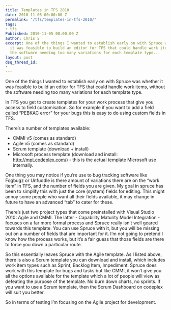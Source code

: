 ```yaml
---
title: Templates in TFS 2010
date: 2010-11-05 00:00:00 Z
permalink: "/tfs/templates-in-tfs-2010/"
tags:
- tfs
Published: 2010-11-05 00:00:00 Z
author: Chris S
excerpt: One of the things I wanted to establish early on with Spruce was whether
  it was feasible to build an editor for TFS that could handle work items, without
  the software needing too many variations for each template type...
layout: post
dsq_thread_id:
- 
---
```


One of the things I wanted to establish early on with Spruce was whether it was feasible to build an editor for TFS that could handle work items, without the software needing too many variations for each template type.

In TFS you get to create templates for your work process that give you access to field customisation. So for example if you want to add a field called “PEBKAC error” for your bugs this is easy to do using custom fields in TFS.

There’s a number of templates available:

<!--more-->

  * CMMI v5 (comes as standard)
  * Agile v5 (comes as standard)
  * Scrum template (download + install)
  * Microsoft process template (download and install: http://mpt.codeplex.com/) - this is the actual template Microsoft use internally.

One thing you may notice if you’re use to bug tracking software like Fogbugz or Unfuddle is there amount of variations there are on the &#8220;work item&#8221; in TFS, and the number of fields you are given. My goal in spruce has been to simplify this with just the core (system) fields for editing. This might annoy some people who want all their fields available, it may change in future to have an advanced &#8220;tab&#8221; to cater for these.

There’s just two project types that come preinstalled with Visual Studio 2010: Agile and CMMI. The latter - Capability Maturity Model Integration - focuses on a far more formal process and Spruce really isn’t well geared towards this template. You can use Spruce with it, but you will be missing out on a number of fields that are important for it. I’m not going to pretend I know how the process works, but it’s a fair guess that those fields are there to force you down a particular route.

So this essentially leaves Spruce with the Agile template. As I listed above, there is also a Scrum template you can download and install, which includes work item types such as Sprint, Backlog Item, Impediment. Spruce does work with this template for bugs and tasks but like CMMI, it won’t give you all the options available for the template which a lot of people will view as defeating the purpose of the template. No burn down charts, no sprints. If you want to use a Scrum template, then the Scrum Dashboard on codeplex will suit you better.

So in terms of testing I’m focusing on the Agile project for development.